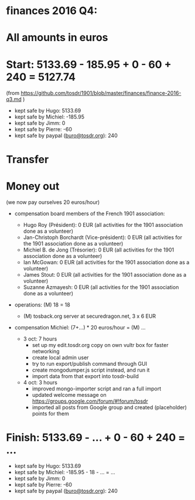 # finances 2016 Q4:

# All amounts in euros

# Start: 5133.69 - 185.95 + 0 - 60 + 240 = 5127.74
(from https://github.com/tosdr/1901/blob/master/finances/finance-2016-q3.md )

* kept safe by Hugo: 5133.69
* kept safe by Michiel: -185.95
* kept safe by Jimm: 0
* kept safe by Pierre: -60
* kept safe by paypal (buro@tosdr.org): 240

# Transfer

# Money out

(we now pay ourselves 20 euros/hour)

* compensation board members of the French 1901 association:
   * Hugo Roy (Président):			0 EUR (all activities for the 1901 association done as a volunteer)
   * Jan-Christoph Borchardt (Vice-président):	0 EUR (all activities for the 1901 association done as a volunteer)
   * Michiel B. de Jong (Trésorier):		0 EUR (all activities for the 1901 association done as a volunteer)
   * Ian McGowan:				0 EUR (all activities for the 1901 association done as a volunteer)
   * James Stout:				0 EUR (all activities for the 1901 association done as a volunteer)
   * Suzanne Azmayesh:				0 EUR (all activities for the 1901 association done as a volunteer)

* operations: (M) 18 = 18
    * (M) tosback.org server at securedragon.net, 3 x 6 EUR

* compensation Michiel: (7+...) * 20 euros/hour = (M) ...
  * 3 oct: 7 hours
    * set up my edit.tosdr.org copy on own vultr box for faster networking
    * create local admin user
    * try to run export/publish command through GUI
    * create mongodumper.js script instead, and run it
    * import data from that export into tosdr-build
  * 4 oct: 3 hours
    * improved mongo-importer script and ran a full import
    * updated welcome message on https://groups.google.com/forum/#!forum/tosdr
    * imported all posts from Google group and created (placeholder) points for them

# Finish: 5133.69 - ... + 0 - 60 + 240 = ...

* kept safe by Hugo: 5133.69
* kept safe by Michiel: -185.95 - 18 - ... = ...
* kept safe by Jimm: 0
* kept safe by Pierre: -60
* kept safe by paypal (buro@tosdr.org): 240
